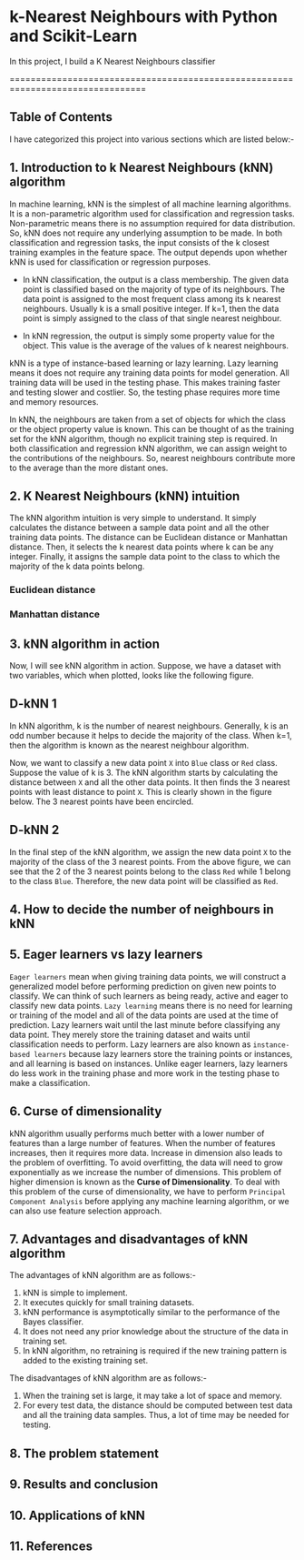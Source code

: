 # k-Nearest Neighbours with Python and Scikit-Learn

In this project, I build a K Nearest Neighbours classifier 


================================================================================


## Table of Contents

I have categorized this project into various sections which are listed below:-





## 1. Introduction to k Nearest Neighbours (kNN) algorithm

In machine learning, kNN is the simplest of all machine learning algorithms. It is a non-parametric algorithm used for classification and regression tasks. Non-parametric means there is no assumption required for data distribution. So, kNN does not require any underlying assumption to be made. In both classification and regression tasks, the input consists of the k closest training examples in the feature space. The output depends upon whether kNN is used for classification or regression purposes.

-	In kNN classification, the output is a class membership. The given data point is classified based on the majority of type of its neighbours. The data point is assigned to the most frequent class among its k nearest neighbours. Usually k is a small positive integer. If k=1, then the data point is simply assigned to the class of that single nearest neighbour.

-	In kNN regression, the output is simply some property value for the object. This value is the average of the values of k nearest neighbours.


kNN is a type of instance-based learning or lazy learning. Lazy learning means it does not require any training data points for model generation. All training data will be used in the testing phase. This makes training faster and testing slower and costlier. So, the testing phase requires more time and memory resources.

In kNN, the neighbours are taken from a set of objects for which the class or the object property value is known. This can be thought of as the training set for the kNN algorithm, though no explicit training step is required. In both classification and regression kNN algorithm, we can assign weight to the contributions of the neighbours. So, nearest neighbours contribute more to the average than the more distant ones.



## 2. K Nearest Neighbours (kNN) intuition

The kNN algorithm intuition is very simple to understand. It simply calculates the distance between a sample data point and all the other training data points. The distance can be Euclidean distance or Manhattan distance. Then, it selects the k nearest data points where k can be any integer. Finally, it assigns the sample data point to the class to which the majority of the k data points belong.


### Euclidean distance

### Manhattan distance






## 3. kNN algorithm in action
Now, I will see kNN algorithm in action. Suppose, we have a dataset with two variables, which when plotted, looks like the following figure.

## D-kNN 1

In kNN algorithm, k is the number of nearest neighbours. Generally, k is an odd number because it helps to decide the majority of the class. When k=1, then the algorithm is known as the nearest neighbour algorithm.

Now, we want to classify a new data point `X` into `Blue` class or `Red` class. Suppose the value of k is 3. The kNN algorithm starts by calculating the distance between `X` and all the other data points. It then finds the 3 nearest points with least distance to point `X`. This is clearly shown in the figure below. The 3 nearest points have been encircled.

## D-kNN 2

In the final step of the kNN algorithm, we assign the new data point `X` to the majority of the class of the 3 nearest points. From the above figure, we can see that the 2 of the 3 nearest points belong to the class `Red` while 1 belong to the class `Blue`. Therefore, the new data point will be classified as `Red`.

## 4. How to decide the number of neighbours in kNN

## 5. Eager learners vs lazy learners
`Eager learners` mean when giving training data points, we will construct a generalized model before performing prediction on given new points to classify. We can think of such learners as being ready, active and eager to classify new data points. 
`Lazy learning` means there is no need for learning or training of the model and all of the data points are used at the time of prediction. Lazy learners wait until the last minute before classifying any data point. They merely store the training dataset and waits until classification needs to perform. Lazy learners are also known as `instance-based learners` because lazy learners store the training points or instances, and all learning is based on instances.
Unlike eager learners, lazy learners do less work in the training phase and more work in the testing phase to make a classification. 



## 6. Curse of dimensionality
kNN algorithm usually performs much better with a lower number of features than a large number of features. When the number of features increases, then it requires more data. Increase in dimension also leads to the problem of overfitting. To avoid overfitting, the data will need to grow exponentially as we increase the number of dimensions. This problem of higher dimension is known as the **Curse of Dimensionality**.
To deal with this problem of the curse of dimensionality, we have to perform `Principal Component Analysis` before applying any machine learning algorithm, or we can also use feature selection approach.


## 7. Advantages and disadvantages of kNN algorithm
The advantages of kNN algorithm are as follows:-
1.	kNN is simple to implement.
2.	It executes quickly for small training datasets.
3.	kNN performance is asymptotically similar to the performance of the Bayes classifier.
4.	It does not need any prior knowledge about the structure of the data in training set.
5.	In kNN algorithm, no retraining is required if the new training pattern is added to the existing training set.

The disadvantages of kNN algorithm are as follows:-
1.	When the training set is large, it may take a lot of space and memory.
2.	For every test data, the distance should be computed between test data and all the training data samples. Thus, a lot of time may be needed for testing.

## 8. The problem statement
## 9. Results and conclusion
## 10. Applications of kNN
## 11. References


